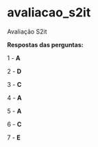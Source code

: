 # avaliacao_s2it
Avaliação S2it

**Respostas das perguntas:**

1 - **A**

2 - **D**

3 - **C**

4 - **A**

5 - **A**

6 - **C**

7 - **E**
